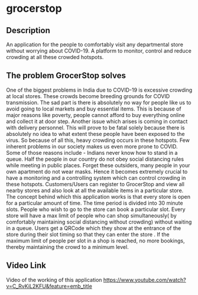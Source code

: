 # grocerstop

## Description
An application for the people to comfortably visit any departmental store without worrying about COVID-19. A platform to monitor, control and reduce crowding at all these crowded hotspots.

## The problem GrocerStop solves
One of the biggest problems in India due to COVID-19 is excessive crowding at local stores. These crowds become breeding grounds for COVID transmission. The sad part is there is absolutely no way for people like us to avoid going to local markets and buy essential items. This is because of major reasons like poverty, people cannot afford to buy everything online and collect it at door step. Another issue which arises is coming in contact with delivery personnel. This will prove to be fatal solely because there is absolutely no idea to what extent these people have been exposed to the virus. So because of all this, heavy crowding occurs in these hotspots. Few inherent problems in our society makes us even more prone to COVID. Some of those reasons include - Indians never know how to stand in a queue. Half the people in our country do not obey social distancing rules while meeting in public places. Forget these outsiders, many people in your own apartment do not wear masks. Hence it becomes extremely crucial to have a monitoring and a controlling system which can control crowding in these hotspots. Customers/Users can register to GrocerStop and view all nearby stores and also look at all the available items in a particular store. The concept behind which this application works is that every store is open for a particular amount of time. The time period is divided into 30 minute slots. People who wish to go to the store can book a particular slot. Every store will have a max limit of people who can shop simultaneously( by comfortably maintaining social distancing without crowding) without waiting in a queue. Users get a QRCode which they show at the entrance of the store during their slot timing so that they can enter the store . If the maximum limit of people per slot in a shop is reached, no more bookings, thereby maintaining the crowd to a minimum level.

## Video Link
Video of the working of this application
https://www.youtube.com/watch?v=C_RvKiL2KFU&feature=emb_title
